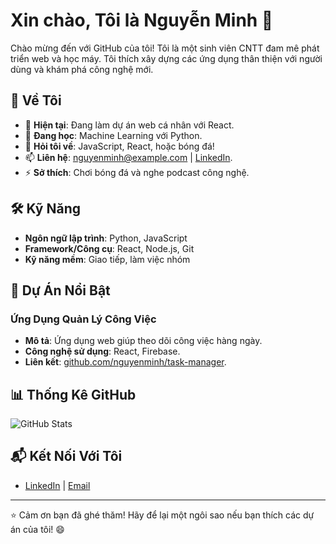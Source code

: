 # Xin chào, Tôi là Nguyễn Minh 👋

Chào mừng đến với GitHub của tôi! Tôi là một sinh viên CNTT đam mê phát triển web và học máy. Tôi thích xây dựng các ứng dụng thân thiện với người dùng và khám phá công nghệ mới.

## 🚀 Về Tôi

- 🔭 **Hiện tại**: Đang làm dự án web cá nhân với React.
- 🌱 **Đang học**: Machine Learning với Python.
- 💬 **Hỏi tôi về**: JavaScript, React, hoặc bóng đá!
- 📫 **Liên hệ**: nguyenminh@example.com | [LinkedIn](#).
- ⚡ **Sở thích**: Chơi bóng đá và nghe podcast công nghệ.

## 🛠 Kỹ Năng

- **Ngôn ngữ lập trình**: Python, JavaScript
- **Framework/Công cụ**: React, Node.js, Git
- **Kỹ năng mềm**: Giao tiếp, làm việc nhóm

## 🌟 Dự Án Nổi Bật

### Ứng Dụng Quản Lý Công Việc
- **Mô tả**: Ứng dụng web giúp theo dõi công việc hàng ngày.
- **Công nghệ sử dụng**: React, Firebase.
- **Liên kết**: [github.com/nguyenminh/task-manager](#).

## 📊 Thống Kê GitHub

![GitHub Stats](https://github-readme-stats.vercel.app/api?username=nguyenminh&show_icons=true&theme=dark)

## 📬 Kết Nối Với Tôi

- [LinkedIn](#) | [Email](mailto:nguyenminh@example.com)

---

⭐️ Cảm ơn bạn đã ghé thăm! Hãy để lại một ngôi sao nếu bạn thích các dự án của tôi! 😄
